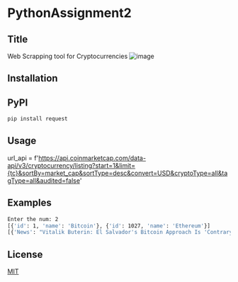 # PythonAssignment2
## Title
Web Scrapping tool for Cryptocurrencies ![image](https://user-images.githubusercontent.com/80323218/136706733-630a223e-70c2-4de1-a0a4-2115c4962f11.png)
## Installation
## PyPI
```bash
pip install request
```
## Usage
url_api = f'https://api.coinmarketcap.com/data-api/v3/cryptocurrency/listing?start=1&limit={tc}&sortBy=market_cap&sortType=desc&convert=USD&cryptoType=all&tagType=all&audited=false'
## Examples
```bash
Enter the num: 2
[{'id': 1, 'name': 'Bitcoin'}, {'id': 1027, 'name': 'Ethereum'}]
[{'News': "Vitalik Buterin: El Salvador's Bitcoin Approach Is 'Contrary to the Ideals' of Crypto", 'Script': 'The Ethereum creator railed that Nayib Bukele "loves being praised" and said "shame on Bitcoin maximalists who are uncritically praising him."'}, {'News': 'US Senator Reveals That She Had Stacked Up $100K Worth Of BTC In August', 'Script': 'Senator Cynthia Lummis revealed through a filing that she had purchased bitcoin in August. The value of her BTC purchase is worth between $50K to $100K. Senator Lummis is one of the pro-crypto members of the senate, notably saying that she would like bitcoin to form “part of a di...'}, {'News': 'Voting period for Mt. Gox civil rehabilitation plan finally ends', 'Script': 'Tokyo-based crypto exchange Mt. Gox shut down in 2014 after it lost Bitcoin (BTC) worth $450 million at the time...  Continue reading  \n'}, {'News': 'Former Goldman Sachs Exec Explains Why His Crypto Portfolio Is 70% $ETH, 5% $BTC', 'Script': 'In a recent interview, former Goldman Sachs executive&#160;Raoul Pal&#160;talked about&#160;the impending global economic slowdown and what he is doing to prepare for it, in particular explaining the rationale behind the interesting allocation strategy he has used for his crypto ...'}, {'News': 'Powerbridge Technologies Set To Launch Bitcoin And Ethereum Mining In Hong Kong', 'Script': 'Powercrypto Holdings, a subsidiary of the blockchain software provider Powerbridge Technologies, is launching cryptocurrency mining, specifically Bitcoin (BTC)and Ethereum (ETH), in Hong Kong. These cryptocurrency operations will utilize environmental-friendly, green, and sustain...'}]
```
## License
  [MIT](https://choosealicense.com/licenses/mit/)
